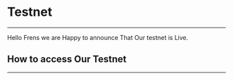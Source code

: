 
# Testnet
___
Hello Frens we are Happy to announce That Our testnet is Live. 

## How to access Our Testnet


___
